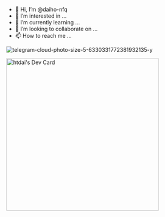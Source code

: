 - 👋 Hi, I’m @daiho-nfq
- 👀 I’m interested in ...
- 🌱 I’m currently learning ...
- 💞️ I’m looking to collaborate on ...
- 📫 How to reach me ...

<!---
daiho-nfq/daiho-nfq is a ✨ special ✨ repository because its `README.md` (this file) appears on your GitHub profile.
You can click the Preview link to take a look at your changes.
--->
![telegram-cloud-photo-size-5-6330331772381932135-y](https://user-images.githubusercontent.com/61769800/128134667-cad6ec52-fb9d-4481-885b-750ef6eb8775.jpg)

<a href="https://app.daily.dev/tidi_1321"><img src="https://api.daily.dev/devcards/86b96220665b420687b757f7f8943e60.png?r=7fv" width="400" alt="htdai's Dev Card"/></a>
